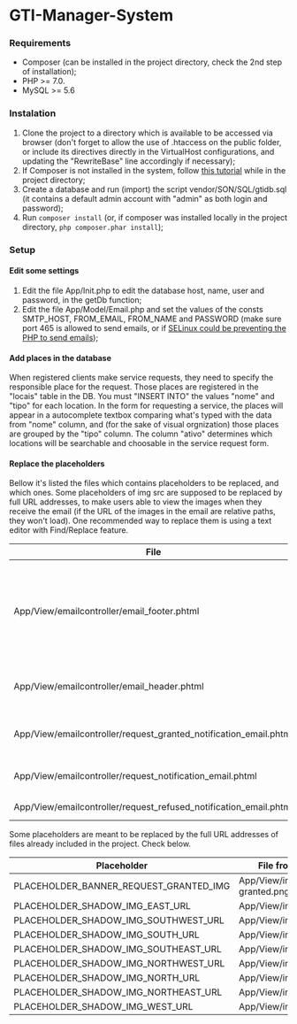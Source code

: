 # GTI-Manager-System

### Requirements

* Composer (can be installed in the project directory, check the 2nd step of installation);
* PHP >= 7.0.
* MySQL >= 5.6

### Instalation

1. Clone the project to a directory which is available to be accessed via browser (don't forget to allow the use of .htaccess on the public folder, or include its directives directly in the VirtualHost configurations, and updating the "RewriteBase" line accordingly if necessary);
2. If Composer is not installed in the system, follow [this tutorial](https://getcomposer.org/download/) while in the project directory;
3. Create a database and run (import) the script vendor/SON/SQL/gtidb.sql (it contains a default admin account with "admin" as both login and password);
4. Run `composer install` (or, if composer was installed locally in the project directory, `php composer.phar install`);

### Setup

#### Edit some settings

1. Edit the file App/Init.php to edit the database host, name, user and password, in the getDb function;
2. Edit the file App/Model/Email.php and set the values of the consts SMTP_HOST, FROM_EMAIL, FROM_NAME and PASSWORD (make sure port 465 is allowed to send emails, or if [SELinux could be preventing the PHP to send emails](https://github.com/PHPMailer/PHPMailer/wiki/Troubleshooting#selinux-blocking));

#### Add places in the database

When registered clients make service requests, they need to specify the responsible place for the request. Those places are registered in the "locais" table in the DB. You must "INSERT INTO" the values "nome" and "tipo" for each location. In the form for requesting a service, the places will appear in a autocomplete textbox comparing what's typed with the data from "nome" column, and (for the sake of visual orgnization) those places are grouped by the "tipo" column. The column "ativo" determines which locations will be searchable and choosable in the service request form.

#### Replace the placeholders

Bellow it's listed the files which contains placeholders to be replaced, and which ones. Some placeholders of img src are supposed to be replaced by full URL addresses, to make users able to view the images when they receive the email (if the URL of the images in the email are relative paths, they won't load).
One recommended way to replace them is using a text editor with Find/Replace feature.

| File | Placeholders |
| ---  |     ---      |
| App/View/emailcontroller/email_footer.phtml | PLACEHOLDER_ENTITY_NAME; PLACEHOLDER_SHADOW_IMG_EAST_URL; PLACEHOLDER_SHADOW_IMG_SOUTHWEST_URL; PLACEHOLDER_SHADOW_IMG_SOUTH_URL; PLACEHOLDER_SHADOW_IMG_SOUTHEAST_URL; PLACEHOLDER_TELEPHONE_NUMBER; PLACEHOLDER_TELEPHONE_EXTENSION; PLACEHOLDER_EMAIL; PLACEHOLDER_URL; PLACEHOLDER_LOGO_ALT; PLACEHOLDER_LOGO |
| App/View/emailcontroller/email_header.phtml | PLACEHOLDER_SHADOW_IMG_NORTHWEST_URL; PLACEHOLDER_SHADOW_IMG_NORTH_URL; PLACEHOLDER_SHADOW_IMG_NORTHEAST_URL; PLACEHOLDER_SHADOW_IMG_WEST_URL |
| App/View/emailcontroller/request_granted_notification_email.phtml | PLACEHOLDER_ENTITY_LOGO; PLACEHOLDER_ENTITY_LOGO_ALT; PLACEHOLDER_BANNER_REQUEST_GRANTED_IMG; PLACEHOLDER_PLATFORM_URL |
| App/View/emailcontroller/request_notification_email.phtml | PLACEHOLDER_ENTITY_LOGO; PLACEHOLDER_ENTITY_LOGO_ALT; PLACEHOLDER_PLATFORM_NAME |
| App/View/emailcontroller/request_refused_notification_email.phtml | PLACEHOLDER_ENTITY_LOGO; PLACEHOLDER_ENTITY_LOGO_ALT |

Some placeholders are meant to be replaced by the full URL addresses of files already included in the project. Check below.

| Placeholder | File from where the address come |
|     ---     |                ---               |
| PLACEHOLDER_BANNER_REQUEST_GRANTED_IMG | App/View/img/email/banner-account-granted.png |
| PLACEHOLDER_SHADOW_IMG_EAST_URL | App/View/img/email/shadow_east.png |
| PLACEHOLDER_SHADOW_IMG_SOUTHWEST_URL | App/View/img/email/shadow_southwest.png |
| PLACEHOLDER_SHADOW_IMG_SOUTH_URL | App/View/img/email/shadow_south.png |
| PLACEHOLDER_SHADOW_IMG_SOUTHEAST_URL | App/View/img/email/shadow_southeast.png |
| PLACEHOLDER_SHADOW_IMG_NORTHWEST_URL | App/View/img/email/shadow_northwest.png |
| PLACEHOLDER_SHADOW_IMG_NORTH_URL | App/View/img/email/shadow_north.png |
| PLACEHOLDER_SHADOW_IMG_NORTHEAST_URL | App/View/img/email/shadow_northeast.png |
| PLACEHOLDER_SHADOW_IMG_WEST_URL | App/View/img/email/shadow_west.png |
